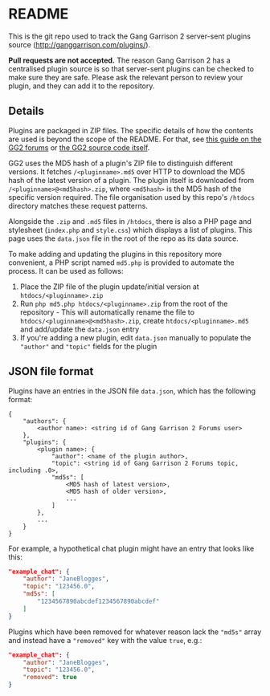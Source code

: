 # README

This is the git repo used to track the Gang Garrison 2 server-sent plugins source (http://ganggarrison.com/plugins/).

**Pull requests are not accepted.** The reason Gang Garrison 2 has a centralised plugin source is so that server-sent plugins can be checked to make sure they are safe. Please ask the relevant person to review your plugin, and they can add it to the repository.

## Details

Plugins are packaged in ZIP files. The specific details of how the contents are used is beyond the scope of the README. For that, see [this guide on the GG2 forums](http://www.ganggarrison.com/forums/index.php?topic=33509.0) or [the GG2 source code itself](https://github.com/Medo42/Gang-Garrison-2/blob/master/Source/gg2/Scripts/Plugins/loadserverplugins.gml).

GG2 uses the MD5 hash of a plugin's ZIP file to distinguish different versions. It fetches `/<pluginname>.md5` over HTTP to download the MD5 hash of the latest version of a plugin. The plugin itself is downloaded from `/<pluginname>@<md5hash>.zip`, where `<md5hash>` is the MD5 hash of the specific version required. The file organisation used by this repo's `/htdocs` directory matches these request patterns.

Alongside the `.zip` and `.md5` files in `/htdocs`, there is also a PHP page and stylesheet (`index.php` and `style.css`) which displays a list of plugins. This page uses the `data.json` file in the root of the repo as its data source.

To make adding and updating the plugins in this repository more convenient, a PHP script named `md5.php` is provided to automate the process. It can be used as follows:

1. Place the ZIP file of the plugin update/initial version at `htdocs/<pluginname>.zip`
2. Run `php md5.php htdocs/<pluginname>.zip` from the root of the repository - This will automatically rename the file to `htdocs/<pluginname>@<md5hash>.zip`, create `htdocs/<pluginname>.md5` and add/update the `data.json` entry
3. If you're adding a new plugin, edit `data.json` manually to populate the `"author"` and `"topic"` fields for the plugin

## JSON file format

Plugins have an entries in the JSON file `data.json`, which has the following format:

```
{
    "authors": {
        <author name>: <string id of Gang Garrison 2 Forums user>
    },
    "plugins": {
        <plugin name>: {
            "author": <name of the plugin author>,
            "topic": <string id of Gang Garrison 2 Forums topic, including .0>,
            "md5s": [
                <MD5 hash of latest version>,
                <MD5 hash of older version>,
                ...
            ]
        },
        ...
    }
}
```

For example, a hypothetical chat plugin might have an entry that looks like this:

```JSON
"example_chat": {
    "author": "JaneBlogges",
    "topic": "123456.0",
    "md5s": [
        "1234567890abcdef1234567890abcdef"
    ]
}
```

Plugins which have been removed for whatever reason lack the `"md5s"` array and instead have a `"removed"` key with the value `true`, e.g.:

```JSON
"example_chat": {
    "author": "JaneBlogges",
    "topic": "123456.0",
    "removed": true
}
```

